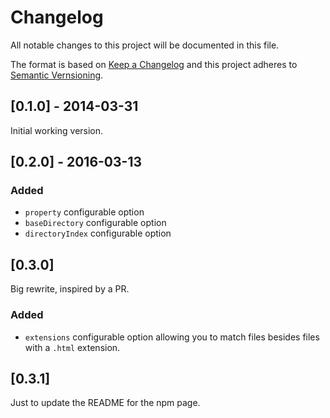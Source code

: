# Changelog

All notable changes to this project will be documented in this file.

The format is based on [Keep a Changelog](http://keepachangelog.com/en/1.0.0/)
and this project adheres to [Semantic
Vernsioning](http://semver.org/spec/v2.0.0.html).

## [0.1.0] - 2014-03-31

Initial working version.

## [0.2.0] - 2016-03-13

### Added

- `property` configurable option
- `baseDirectory` configurable option
- `directoryIndex` configurable option

## [0.3.0]

Big rewrite, inspired by a PR.

### Added

- `extensions` configurable option allowing you to match files besides files
  with a `.html` extension.

## [0.3.1]

Just to update the README for the npm page.
